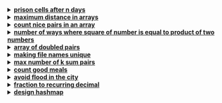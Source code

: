 <details>
<summary><strong><a href = "https://leetcode.com/problems/prison-cells-after-n-days/">prison cells after n days</a></strong></summary>

```cpp
class Solution {
public:
    vector<int> prisonAfterNDays(vector<int>& cells, int n) {
        vector<int> next(cells.size(), 0);
        n = (n - 1) % 14 + 1;

        for (int day = 0; day < n; ++day) {
            for (int i = 1; i < cells.size() - 1; ++i) {
                if (cells[i - 1] == cells[i + 1]) 
                    next[i] = 1;
                else 
                    next[i] = 0;
            }

            cells = next;
            fill(next.begin(), next.end(), 0);
        }
        return cells;
    }
};
```
</details>


<details>
<summary><strong><a href = "https://leetcode.com/problems/maximum-distance-in-arrays/">maximum distance in arrays</a></strong></summary>

```cpp
class Solution {
public:
    int maxDistance(vector<vector<int>>& arr) {
        priority_queue<pair<int, int>, vector<pair<int, int>>,
        greater<pair<int, int>>> pq1;
        priority_queue<pair<int, int>> pq2;
        int n = arr.size();
        
        for(int i = 0; i<n; i++){
            pq1.push({arr[i].back(), i});
            pq2.push({arr[i].front(), i});
            if(i >= 2) 
                pq1.pop(), pq2.pop();
        }

        int x1 = pq1.top().first; 
        pq1.pop();
        
        int x2 = pq1.top().first;
        int z1 = pq1.top().second;
        
        int y1 = pq2.top().first; 
        pq2.pop();
        
        int y2 = pq2.top().first;
        int z2 = pq2.top().second;
        
        if(z1 != z2) 
            return abs(x2-y2);
        
        return max(abs(x1 - y2), abs(x2 - y1));
    }
};
```
</details>


<details>
<summary><strong><a href = "https://leetcode.com/problems/count-nice-pairs-in-an-array/">count nice pairs in an array</a></strong></summary>

```cpp
class Solution {
public:
    int rev(int num){
        int reversed = 0;
        while (num != 0) {
            int digit = num % 10;
            num /= 10;
            reversed = reversed * 10 + digit;
        }
        return reversed;
    }

    int MOD = 1e9+7;
    int countNicePairs(vector<int>& nums) {
        int n = nums.size();
        int count = 0;
        unordered_map<int,int>mp;
        
        for(int i = 0 ; i < n ; i++)
            nums[i] = nums[i]-rev(nums[i]);

        for(int i = 0 ; i < n ; i++){ 
            count = (count + mp[nums[i]]) %MOD;
            mp[nums[i]]++;
        }
        
        return count;
    }
};
```
</details>


<details>
<summary><strong><a href = "https://leetcode.com/problems/number-of-ways-where-square-of-number-is-equal-to-product-of-two-numbers/">number of ways where square of number is equal to product of two numbers</a></strong></summary>

```cpp
class Solution 
{
public:
    int numTriplets(vector<int>& nums1, vector<int>& nums2) 
    {
        map<long long,int> m1, m2;
        for(auto n: nums1) 
            m1[(long long)n * n]++;

        for(auto n: nums2) 
            m2[(long long)n * n]++;
        
        int ans = 0;
        for(int x = 0; x < nums2.size(); x++)
            for(int y = x+1; y < nums2.size(); y++)
                ans += m1[(long long)nums2[x] * nums2[y]];

        for(int x = 0; x < nums1.size(); x++)
            for(int y = x+1; y < nums1.size(); y++)
                ans += m2[(long long)nums1[x] * nums1[y]];
        
        return ans;
    }
};
```
</details>


<details>
<summary><strong><a href = "https://leetcode.com/problems/array-of-doubled-pairs/">array of doubled pairs</a></strong></summary>

```cpp
class Solution {
public:
    bool canReorderDoubled(vector<int>& arr) {
        sort(arr.begin(), arr.end());

        int n = arr.size();
        map<int, int> pos, neg;
        for (int i = 0; i < n; i++) {
            if (arr[i] >= 0) 
                pos[arr[i]]++;
            else 
                neg[arr[i]]++;
        }

        for (auto it : pos) {
            if (it.first == 0 && it.second % 2 != 0) 
                return false;

            if (it.second == 0) 
                continue;
    
            if (it.first == 0) {
                pos[it.first] = 0;
                continue;
            }

            if (it.first > 0) {
                if (pos.find(2 * it.first) == pos.end() ||
                    pos[2 * it.first] < pos[it.first]) {
                    return false;
                }
                pos[2 * it.first] -= pos[it.first];
                pos[it.first] = 0;
            }
        }

        for (auto it : neg) {
            if (it.first % 2 != 0) 
                return false;
            
            if (neg.find(it.first / 2) == neg.end() ||
                neg[it.first / 2] < neg[it.first]) {
                return false;
            }

            neg[it.first / 2] -= neg[it.first];
            neg[it.first] = 0;
            if (neg[it.first / 2] == 0) 
                neg.erase(it.first / 2);
            
            if (neg[it.first] == 0) 
                neg.erase(it.first);
        }
        
        for (auto it : pos) 
            if (it.second > 0) 
                return false;
        
        for (auto it : neg) 
            if (it.second > 0) 
                return false;
        
        return true;
    }
};
```
</details>


<details>
<summary><strong><a href = "https://leetcode.com/problems/making-file-names-unique/">making file names unique</a></strong></summary>

```cpp
class Solution {
public:
    vector<string> getFolderNames(vector<string>& names) {
        vector<string> ans;
        unordered_map<string, int> map;

        for (const string& name : names) {
            if (map.find(name) == map.end()) {
                map[name] = 1;
                ans.push_back(name);
            } else {
                int count = map[name];
                while (map.find(name + "(" + to_string(count) + ")") != map.end()) 
                    count++;
            
                map[name] = count;
                string newName = name + "(" + to_string(count) + ")";
                ans.push_back(newName);
                map[newName] = 1;
            }
        }
        return ans;
    }
};
```
</details>


<details>
<summary><strong><a href = "https://leetcode.com/problems/max-number-of-k-sum-pairs/">max number of k sum pairs</a></strong></summary>

```cpp
class Solution {
public:
    int maxOperations(vector<int>& n, int k) {
        int count = 0;
        sort(n.begin(), n.end());
        int p = 0, q = n.size() - 1;
        
        while (q > p) {
            if ((n[p] + n[q]) == k) {
                count++;
                p++;
                q--;
            } else if ((n[p] + n[q]) < k) {
                p++;
            } else {
                q--;
            }
        }
        return count;
    }
};
```
</details>


<details>
<summary><strong><a href = "https://leetcode.com/problems/count-good-meals/">count good meals</a></strong></summary>

```cpp
class Solution {
public:
    int countPairs(vector<int>& deliciousness) 
    {
        unordered_map<int,long long int> map1;
        sort(deliciousness.begin(),deliciousness.end());
        long long int count = 0;

        for(int x : deliciousness)
        {
            if(x!=0)
            {
                double num = log2(x); 
                if(floor(num) == num)
                    count += map1[0];
                
                int y = pow(2, floor(num) + 1);
                count += map1[y - x];
            }
            map1[x]++;
        }
        return count % (int)(1e9 + 7);
    }
};
```
</details>


<details>
<summary><strong><a href = "https://leetcode.com/problems/avoid-flood-in-the-city/">avoid flood in the city</a></strong></summary>

```cpp
class Solution {
public:
    vector<int> avoidFlood(vector<int>& rains)
    {
        int n = rains.size();
        vector<int> res(n, -1);
        unordered_map<int, int> mp;
        set<int> ss;

        for(int i = 0; i < n; i++) {
            if(rains[i]==0) {
                ss.insert(i);
                res[i] = 1;
            } else {
                if(mp.count(rains[i])) {
                    int lastIndex = mp[rains[i]];
                    auto index = ss.upper_bound(lastIndex);
                    if(index == ss.end())
                        return {};

                    res[*index] = rains[i];
                    ss.erase(index);
                }
                mp[rains[i]] = i;
            }
        }   
        return res;
    }
};
```
</details>


<details>
<summary><strong><a href = "https://leetcode.com/problems/fraction-to-recurring-decimal/">fraction to recurring decimal</a></strong></summary>

```cpp
class Solution {
public:
    string fractionToDecimal(int numerator, int denominator) {
        if (numerator == 0)
            return "0";

        string result;
        if (numerator > 0 ^ denominator > 0)
            result += "-";
        
        long nume = labs(numerator);
        long denomi = labs(denominator);
        long quotient = nume / denomi;
        long remainder = nume % denomi;
        result += to_string(quotient);

        if (remainder == 0)
            return result;

        result += ".";
        unordered_map<long, int> remainderMap;
        while (remainder != 0) {
            if (remainderMap.find(remainder) != remainderMap.end()) {
                result.insert(remainderMap[remainder], "(");
                result += ")";
                break;
            }
            
            remainderMap[remainder] = result.size();
            remainder *= 10;
            quotient = remainder / denomi;
            result += to_string(quotient);
            remainder = remainder % denomi;
        }
        return result;
    }
};
```
</details>


<details>
<summary><strong><a href = "https://leetcode.com/problems/design-hashmap/">design hashmap</a></strong></summary>

```cpp
// using linkedlist
class MyNode {
public:
    pair<int,int> p;
    MyNode* next;

    MyNode(int key, int value) : p(key,value), next(nullptr) {}
};

class MyHashMap {
public:
    MyNode* head;
    MyHashMap() {
        head = new MyNode(-1,-1);
    }
    
    void put(int key, int value) {
        MyNode* newNode = new MyNode(key,value);
        MyNode* tmp = head;
        while(tmp -> next != nullptr) {
            if(tmp -> p.first == key) {
                tmp -> p.second = value;
                return;
            }
            tmp = tmp -> next;
        }

        if (tmp -> p.first == key) 
            tmp -> p.second = value;
        else 
            tmp -> next = new MyNode(key, value);
    }
    
    int get(int key) {
        MyNode* tmp = head;
        while(tmp != nullptr) {
            if(tmp -> p.first == key) 
                return tmp -> p.second;

            tmp = tmp -> next;
        }
        return -1;
    }
    
    void remove(int key) {
        MyNode* tmp = head;
        while(tmp -> next != nullptr) {
            if(tmp -> next -> p.first == key) {
                MyNode* nodeToDelete = tmp -> next;
                tmp -> next = tmp -> next -> next;
                delete nodeToDelete;
                return;
            }
            tmp = tmp -> next;
        }
    }
};
```
</details>